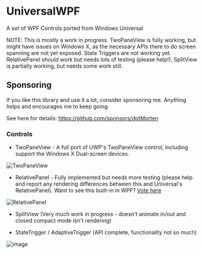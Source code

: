 # UniversalWPF
A set of WPF Controls ported from Windows Universal

NOTE: This is mostly a work in progress. TwoPaneView is fully working, but might have issues on Windows X, as the necessary APIs there to do screen spanning are not yet exposed.
State Triggers are not working yet. RelativePanel _should_ work but needs lots of testing (please help!), SplitView is partially working, but needs some work still.

## Sponsoring

If you like this library and use it a lot, consider sponsoring me. Anything helps and encourages me to keep going.

See here for details: https://github.com/sponsors/dotMorten

### Controls
 - TwoPaneView - A full port of UWP's TwoPaneView control, including support the Windows X Dual-screen devices.
 
![TwoPaneView](https://user-images.githubusercontent.com/1378165/74808461-c238c700-529f-11ea-93c5-33ca1063f8fd.gif)

 - RelativePanel - Fully implemented but needs more testing (please help and report any rendering differences between this and Universal's RelativePanel). Want to see this built-in in WPF? [Vote here](http://visualstudio.uservoice.com/forums/121579-visual-studio/suggestions/7164912-bring-relativepanel-to-wpf-vnext)
 
 ![RelativePanel](https://cloud.githubusercontent.com/assets/1378165/10120048/b76250f0-645e-11e5-9b4d-2a0d7026a467.gif)

 - SplitView (Very much work in progress - doesn't animate in/out and closed compact mode isn't rendering)

 - StateTrigger / AdaptiveTrigger (API complete, functionality not so much)
 
 ![image](https://cloud.githubusercontent.com/assets/1378165/10121609/94743df6-64a9-11e5-9908-29c0aeaf3c7f.png)

 
